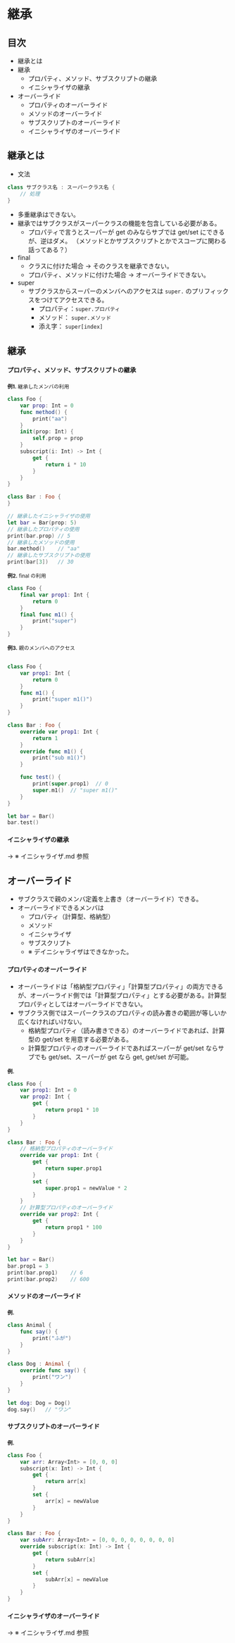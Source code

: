 # 継承

## 目次
- 継承とは
- 継承
	- プロパティ、メソッド、サブスクリプトの継承
	- イニシャライザの継承
- オーバーライド
	- プロパティのオーバーライド
	- メソッドのオーバーライド
	- サブスクリプトのオーバーライド
	- イニシャライザのオーバーライド


## 継承とは
- 文法
```Swift
class サブクラス名 : スーパークラス名 {
	// 処理
}
```
- 多重継承はできない。
- 継承ではサブクラスがスーパークラスの機能を包含している必要がある。
	- プロパティで言うとスーパーが get のみならサブでは get/set にできるが、逆はダメ。
	（メソッドとかサブスクリプトとかでスコープに関わる話ってある？）
- final
	- クラスに付けた場合 → そのクラスを継承できない。
	- プロパティ、メソッドに付けた場合 → オーバーライドできない。
- super
	- サブクラスからスーパーのメンバへのアクセスは `super.` のプリフィックスをつけてアクセスできる。
		- プロパティ：`super.プロパティ`
		- メソッド： `super.メソッド`
		- 添え字： `super[index]`


## 継承
#### プロパティ、メソッド、サブスクリプトの継承
<small>**例1.** 継承したメンバの利用</small>
```Swift
class Foo {
    var prop: Int = 0
    func method() {
        print("aa")
    }
    init(prop: Int) {
        self.prop = prop
    }
    subscript(i: Int) -> Int {
        get {
            return i * 10
        }
    }
}

class Bar : Foo {
}

// 継承したイニシャライザの使用
let bar = Bar(prop: 5)
// 継承したプロパティの使用
print(bar.prop) // 5
// 継承したメソッドの使用
bar.method()    // "aa"
// 継承したサブスクリプトの使用
print(bar[3])   // 30
```

<small>**例2.** final の利用</small>
```Swift
class Foo {
    final var prop1: Int {
        return 0
    }
    final func m1() {
        print("super")
    }
}
```

<small>**例3.** 親のメンバへのアクセス</small>
```Swift

class Foo {
    var prop1: Int {
        return 0
    }
    func m1() {
        print("super m1()")
    }
}

class Bar : Foo {
    override var prop1: Int {
        return 1
    }
    override func m1() {
        print("sub m1()")
    }

    func test() {
        print(super.prop1)  // 0
        super.m1()  // "super m1()"
    }
}

let bar = Bar()
bar.test()
```

#### イニシャライザの継承
→ ※ イニシャライザ.md 参照

## オーバーライド
- サブクラスで親のメンバ定義を上書き（オーバーライド）できる。
- オーバーライドできるメンバは
	- プロパティ（計算型、格納型）
	- メソッド
	- イニシャライザ
	- サブスクリプト
	- ※ デイニシャライザはできなかった。

#### プロパティのオーバーライド
- オーバーライドは「格納型プロパティ」「計算型プロパティ」の両方できるが、オーバーライド側では「計算型プロパティ」とする必要がある。計算型プロパティとしてはオーバーライドできない。
- サブクラス側ではスーパークラスのプロパティの読み書きの範囲が等しいか広くなければいけない。
	- 格納型プロパティ（読み書きできる）のオーバーライドであれば、計算型の get/set を用意する必要がある。
	- 計算型プロパティのオーバーライドであればスーパーが get/set ならサブでも get/set、スーパーが get なら get, get/set が可能。

<small>**例.** </small>
```Swift
class Foo {
    var prop1: Int = 0
    var prop2: Int {
        get {
            return prop1 * 10
        }
    }
}

class Bar : Foo {
    // 格納型プロパティのオーバーライド
    override var prop1: Int {
        get {
			return super.prop1
        }
        set {
            super.prop1 = newValue * 2
        }
    }
    // 計算型プロパティのオーバーライド
    override var prop2: Int {
        get {
            return prop1 * 100
        }
    }
}

let bar = Bar()
bar.prop1 = 3
print(bar.prop1)    // 6
print(bar.prop2)    // 600
```

#### メソッドのオーバーライド

<small>**例.** </small>
```Swift
class Animal {
    func say() {
        print("ふが")
    }
}

class Dog : Animal {
    override func say() {
        print("ワン")
    }
}

let dog: Dog = Dog()
dog.say()	// "ワン"
```

#### サブスクリプトのオーバーライド

<small>**例.** </small>
```Swift
class Foo {
    var arr: Array<Int> = [0, 0, 0]
    subscript(x: Int) -> Int {
        get {
            return arr[x]
        }
        set {
            arr[x] = newValue
        }
    }
}

class Bar : Foo {
    var subArr: Array<Int> = [0, 0, 0, 0, 0, 0, 0, 0]
    override subscript(x: Int) -> Int {
        get {
            return subArr[x]
        }
        set {
            subArr[x] = newValue
        }
    }
}
```

#### イニシャライザのオーバーライド
→ ※ イニシャライザ.md 参照
